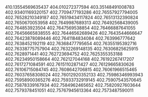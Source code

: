 410.13554569635437
404.010272377594
403.35148491008783
402.93401169320157
402.7709477193286
402.76557927794005
402.76528210349187
402.76519434117824
402.76513132390824
402.7650670053958
402.7649987689313
402.76492568439005
402.764853923504
402.7647569538854
402.76466887641055
402.76456665838555
402.76446562689426
402.7643544666647
402.76423878089446
402.7641184834084
402.763996777642
402.7638452192119
402.76368477795654
402.76355195392716
402.76338775757904
402.7632269148135
402.76306825625915
402.7628971441
402.762723694752
402.7625355353188
402.76234950158664
402.762127044168
402.76192267417207
402.7617271084591
402.76151102871427
402.76129665830626
402.76106715084745
402.7608642706815
402.76061966515465
402.76037658308024
402.76012920352133
402.75986346993943
402.75958900365276
402.75933732919145
402.75907543570645
402.75878339167934
402.7584962465652
402.75820927603644
402.7579378451051
402.75767945613364
402.7573487590011